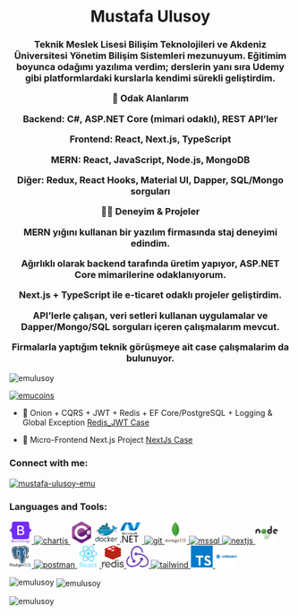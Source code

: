 <h1 align="center">Mustafa  Ulusoy</h1>
<h3 align="center">Teknik Meslek Lisesi Bilişim Teknolojileri ve Akdeniz Üniversitesi Yönetim Bilişim Sistemleri mezunuyum. Eğitimim boyunca odağımı yazılıma verdim; derslerin yanı sıra Udemy gibi platformlardaki kurslarla kendimi sürekli geliştirdim.

🚀 Odak   Alanlarım

Backend: C#, ASP.NET Core (mimari odaklı), REST API’ler

Frontend: React, Next.js, TypeScript

MERN: React, JavaScript, Node.js, MongoDB

Diğer: Redux, React Hooks, Material UI, Dapper, SQL/Mongo sorguları

🧑‍💻 Deneyim & Projeler

MERN yığını kullanan bir yazılım firmasında staj deneyimi edindim.

Ağırlıklı olarak backend tarafında üretim yapıyor, ASP.NET Core mimarilerine odaklanıyorum.

Next.js + TypeScript ile e-ticaret odaklı projeler geliştirdim.

API’lerle çalışan, veri setleri kullanan uygulamalar ve Dapper/Mongo/SQL sorguları içeren çalışmalarım mevcut.

Firmalarla  yaptığım teknik görüşmeye ait case çalışmalarim da bulunuyor.</h3>

<p align="left"> <img src="https://komarev.com/ghpvc/?username=emulusoy&label=Profile%20views&color=0e75b6&style=flat" alt="emulusoy" /> </p>

<p align="left"> <a href="https://twitter.com/emucoins" target="blank"><img src="https://img.shields.io/twitter/follow/emucoins?logo=twitter&style=for-the-badge" alt="emucoins" /></a> </p>

- 🔭 Onion + CQRS + JWT + Redis + EF Core/PostgreSQL + Logging & Global Exception [Redis_JWT Case](https://github.com/emulusoy/Redis_JWT)

- 👯 Micro-Frontend Next.js Project [NextJs Case](https://github.com/emulusoy/case_study)

<h3 align="left">Connect with me:</h3>
<p align="left">
<a href="https://linkedin.com/in/mustafa-ulusoy-emu" target="blank"><img align="center" src="https://raw.githubusercontent.com/rahuldkjain/github-profile-readme-generator/master/src/images/icons/Social/linked-in-alt.svg" alt="mustafa-ulusoy-emu" height="30" width="40" /></a>
</p>

<h3 align="left">Languages and Tools:</h3>
<p align="left"> <a href="https://getbootstrap.com" target="_blank" rel="noreferrer"> <img src="https://raw.githubusercontent.com/devicons/devicon/master/icons/bootstrap/bootstrap-plain-wordmark.svg" alt="bootstrap" width="40" height="40"/> </a> <a href="https://www.chartjs.org" target="_blank" rel="noreferrer"> <img src="https://www.chartjs.org/media/logo-title.svg" alt="chartjs" width="40" height="40"/> </a> <a href="https://www.w3schools.com/cs/" target="_blank" rel="noreferrer"> <img src="https://raw.githubusercontent.com/devicons/devicon/master/icons/csharp/csharp-original.svg" alt="csharp" width="40" height="40"/> </a> <a href="https://www.docker.com/" target="_blank" rel="noreferrer"> <img src="https://raw.githubusercontent.com/devicons/devicon/master/icons/docker/docker-original-wordmark.svg" alt="docker" width="40" height="40"/> </a> <a href="https://dotnet.microsoft.com/" target="_blank" rel="noreferrer"> <img src="https://raw.githubusercontent.com/devicons/devicon/master/icons/dot-net/dot-net-original-wordmark.svg" alt="dotnet" width="40" height="40"/> </a> <a href="https://git-scm.com/" target="_blank" rel="noreferrer"> <img src="https://www.vectorlogo.zone/logos/git-scm/git-scm-icon.svg" alt="git" width="40" height="40"/> </a> <a href="https://www.mongodb.com/" target="_blank" rel="noreferrer"> <img src="https://raw.githubusercontent.com/devicons/devicon/master/icons/mongodb/mongodb-original-wordmark.svg" alt="mongodb" width="40" height="40"/> </a> <a href="https://www.microsoft.com/en-us/sql-server" target="_blank" rel="noreferrer"> <img src="https://www.svgrepo.com/show/303229/microsoft-sql-server-logo.svg" alt="mssql" width="40" height="40"/> </a> <a href="https://nextjs.org/" target="_blank" rel="noreferrer"> <img src="https://cdn.worldvectorlogo.com/logos/nextjs-2.svg" alt="nextjs" width="40" height="40"/> </a> <a href="https://nodejs.org" target="_blank" rel="noreferrer"> <img src="https://raw.githubusercontent.com/devicons/devicon/master/icons/nodejs/nodejs-original-wordmark.svg" alt="nodejs" width="40" height="40"/> </a> <a href="https://www.postgresql.org" target="_blank" rel="noreferrer"> <img src="https://raw.githubusercontent.com/devicons/devicon/master/icons/postgresql/postgresql-original-wordmark.svg" alt="postgresql" width="40" height="40"/> </a> <a href="https://postman.com" target="_blank" rel="noreferrer"> <img src="https://www.vectorlogo.zone/logos/getpostman/getpostman-icon.svg" alt="postman" width="40" height="40"/> </a> <a href="https://reactjs.org/" target="_blank" rel="noreferrer"> <img src="https://raw.githubusercontent.com/devicons/devicon/master/icons/react/react-original-wordmark.svg" alt="react" width="40" height="40"/> </a> <a href="https://redis.io" target="_blank" rel="noreferrer"> <img src="https://raw.githubusercontent.com/devicons/devicon/master/icons/redis/redis-original-wordmark.svg" alt="redis" width="40" height="40"/> </a> <a href="https://redux.js.org" target="_blank" rel="noreferrer"> <img src="https://raw.githubusercontent.com/devicons/devicon/master/icons/redux/redux-original.svg" alt="redux" width="40" height="40"/> </a> <a href="https://tailwindcss.com/" target="_blank" rel="noreferrer"> <img src="https://www.vectorlogo.zone/logos/tailwindcss/tailwindcss-icon.svg" alt="tailwind" width="40" height="40"/> </a> <a href="https://www.typescriptlang.org/" target="_blank" rel="noreferrer"> <img src="https://raw.githubusercontent.com/devicons/devicon/master/icons/typescript/typescript-original.svg" alt="typescript" width="40" height="40"/> </a> <a href="https://webpack.js.org" target="_blank" rel="noreferrer"> <img src="https://raw.githubusercontent.com/devicons/devicon/d00d0969292a6569d45b06d3f350f463a0107b0d/icons/webpack/webpack-original-wordmark.svg" alt="webpack" width="40" height="40"/> </a> </p>

<p><img align="left" src="https://github-readme-stats.vercel.app/api/top-langs?username=emulusoy&show_icons=true&locale=en&layout=compact" alt="emulusoy" /></p>

<p>&nbsp;<img align="center" src="https://github-readme-stats.vercel.app/api?username=emulusoy&show_icons=true&locale=en" alt="emulusoy" /></p>

<p><img align="center" src="https://github-readme-streak-stats.herokuapp.com/?user=emulusoy&" alt="emulusoy" /></p>

